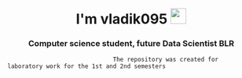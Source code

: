 
<h1 align="center">I'm <a target="_blank">vladik095 </a> 
<img src="https://github.com/blackcater/blackcater/raw/main/images/Hi.gif" height="32"/></h1>
<h3 align="center">Computer science student, future Data Scientist BLR</h3>
 
                                  The repository was created for laboratory work for the 1st and 2nd semesters
 
